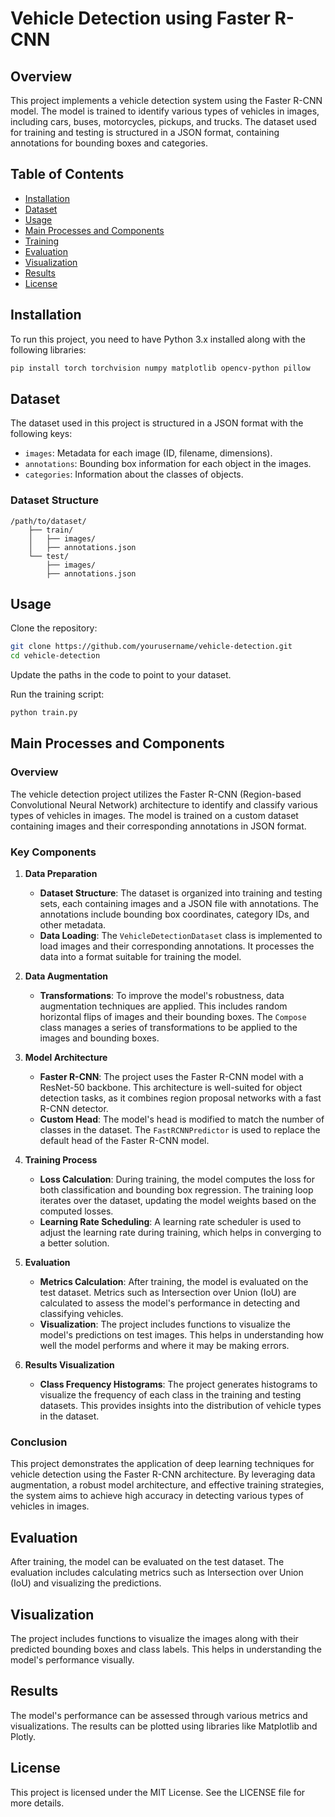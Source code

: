 # Vehicle Detection using Faster R-CNN

## Overview
This project implements a vehicle detection system using the Faster R-CNN model. The model is trained to identify various types of vehicles in images, including cars, buses, motorcycles, pickups, and trucks. The dataset used for training and testing is structured in a JSON format, containing annotations for bounding boxes and categories.

## Table of Contents
- [Installation](#installation)
- [Dataset](#dataset)
- [Usage](#usage)
- [Main Processes and Components](#main-processes-and-components)
- [Training](#training)
- [Evaluation](#evaluation)
- [Visualization](#visualization)
- [Results](#results)
- [License](#license)

## Installation
To run this project, you need to have Python 3.x installed along with the following libraries:

```bash
pip install torch torchvision numpy matplotlib opencv-python pillow
```

## Dataset
The dataset used in this project is structured in a JSON format with the following keys:

- `images`: Metadata for each image (ID, filename, dimensions).
- `annotations`: Bounding box information for each object in the images.
- `categories`: Information about the classes of objects.

### Dataset Structure
```
/path/to/dataset/
    ├── train/
    │   ├── images/
    │   ├── annotations.json
    └── test/
        ├── images/
        ├── annotations.json
```

## Usage
Clone the repository:

```bash
git clone https://github.com/yourusername/vehicle-detection.git
cd vehicle-detection
```

Update the paths in the code to point to your dataset.

Run the training script:

```bash
python train.py
```

## Main Processes and Components

### Overview
The vehicle detection project utilizes the Faster R-CNN (Region-based Convolutional Neural Network) architecture to identify and classify various types of vehicles in images. The model is trained on a custom dataset containing images and their corresponding annotations in JSON format.

### Key Components

1. **Data Preparation**
   - **Dataset Structure**: The dataset is organized into training and testing sets, each containing images and a JSON file with annotations. The annotations include bounding box coordinates, category IDs, and other metadata.
   - **Data Loading**: The `VehicleDetectionDataset` class is implemented to load images and their corresponding annotations. It processes the data into a format suitable for training the model.

2. **Data Augmentation**
   - **Transformations**: To improve the model's robustness, data augmentation techniques are applied. This includes random horizontal flips of images and their bounding boxes. The `Compose` class manages a series of transformations to be applied to the images and bounding boxes.

3. **Model Architecture**
   - **Faster R-CNN**: The project uses the Faster R-CNN model with a ResNet-50 backbone. This architecture is well-suited for object detection tasks, as it combines region proposal networks with a fast R-CNN detector.
   - **Custom Head**: The model's head is modified to match the number of classes in the dataset. The `FastRCNNPredictor` is used to replace the default head of the Faster R-CNN model.

4. **Training Process**
   - **Loss Calculation**: During training, the model computes the loss for both classification and bounding box regression. The training loop iterates over the dataset, updating the model weights based on the computed losses.
   - **Learning Rate Scheduling**: A learning rate scheduler is used to adjust the learning rate during training, which helps in converging to a better solution.

5. **Evaluation**
   - **Metrics Calculation**: After training, the model is evaluated on the test dataset. Metrics such as Intersection over Union (IoU) are calculated to assess the model's performance in detecting and classifying vehicles.
   - **Visualization**: The project includes functions to visualize the model's predictions on test images. This helps in understanding how well the model performs and where it may be making errors.

6. **Results Visualization**
   - **Class Frequency Histograms**: The project generates histograms to visualize the frequency of each class in the training and testing datasets. This provides insights into the distribution of vehicle types in the dataset.

### Conclusion
This project demonstrates the application of deep learning techniques for vehicle detection using the Faster R-CNN architecture. By leveraging data augmentation, a robust model architecture, and effective training strategies, the system aims to achieve high accuracy in detecting various types of vehicles in images.

## Evaluation
After training, the model can be evaluated on the test dataset. The evaluation includes calculating metrics such as Intersection over Union (IoU) and visualizing the predictions.

## Visualization
The project includes functions to visualize the images along with their predicted bounding boxes and class labels. This helps in understanding the model's performance visually.

## Results
The model's performance can be assessed through various metrics and visualizations. The results can be plotted using libraries like Matplotlib and Plotly.

## License
This project is licensed under the MIT License. See the LICENSE file for more details.

